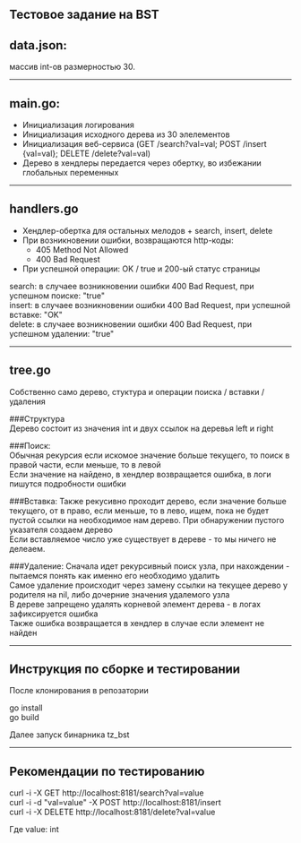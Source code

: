 Тестовое задание на BST
--------------------------------

data.json:
--------------------------------
массив int-ов размерностью 30.

--------------------------------

main.go:
--------------------------------
- Инициализация логирования
- Инициализация исходного дерева из 30 элелементов
- Инициализация веб-сервиса (GET /search?val=val; POST /insert {val=val}; DELETE /delete?val=val)
- Дерево в хендлеры передается через обертку, во избежании глобальных переменных

--------------------------------

handlers.go
--------------------------------
- Хендлер-обертка для остальных мелодов + search, insert, delete
- При возникновении ошибки, возвращаются http-коды:
	- 405 Method Not Allowed
	- 400 Bad Request
- При успешной операции: OK / true и 200-ый статус страницы


search: в случаее возникновении ошибки 400 Bad Request, при успешном поиске: "true"  
insert: в случаее возникновении ошибки 400 Bad Request, при успешной вставке: "OK"  
delete: в случаее возникновении ошибки 400 Bad Request, при успешном удалении: "true"  

--------------------------------

tree.go
--------------------------------
Собственно само дерево, стуктура и операции поиска / вставки / удаления

###Структура  
Дерево состоит из значения int и двух ссылок на деревья left и right

###Поиск:  
Обычная рекурсия если искомое значение больше текущего, то поиск в правой части, если меньше, то в левой  
Если значение на найдено, в хендлер возвращается ошибка, в логи пишутся подробности ошибки

###Вставка:
Также рекусивно проходит дерево, если значение больше текущего, от в право, если меньше, то в лево, ищем, пока не будет пустой ссылки на необходимое нам дерево. При обнаружении пустого указателя создаем дерево  
Если вставляемое число уже существует в дереве - то мы ничего не делеаем.

###Удаление:
Сначала идет рекурсивный поиск узла, при нахождении - пытаемся понять как именно его необходимо удалить  
Самое удаление происходит через замену ссылки на текущее дерево у родителя на nil, либо дочерние значения удалемого узла  
В дереве запрещено удалять корневой элемент дерева - в логах зафиксируется ошибка  
Также ошибка возвращается в хендлер в случае если элемент не найден  

--------------------------------

Инструкция по сборке и тестировании
--------------------------------

После клонирования в репозатории

go install  
go build

Далее запуск бинарника tz_bst

--------------------------------

Рекомендации по тестированию
--------------------------------
curl -i -X GET  http://localhost:8181/search?val=value  
curl -i -d "val=value" -X POST  http://localhost:8181/insert  
curl -i -X DELETE  http://localhost:8181/delete?val=value  

Где value: int